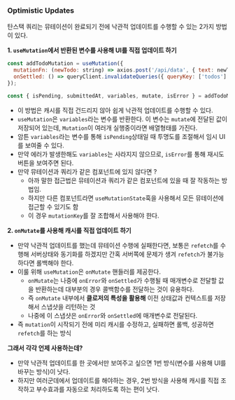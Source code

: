 ### Optimistic Updates

탄스택 쿼리는 뮤테이션이 완료되기 전에 낙관적 업데이트를 수행할 수 있는 2가지 방법이 있다.

**1. `useMutation`에서 반환된 변수를 사용해 UI를 직접 업데이트 하기**

```jsx
const addTodoMutation = useMutation({
  mutationFn: (newTodo: string) => axios.post('/api/data', { text: newTodo }),
  onSettled: () => queryClient.invalidateQueries({ queryKey: ['todos'] }),
});

const { isPending, submittedAt, variables, mutate, isError } = addTodoMutation;
```

- 이 방법은 캐시를 직접 건드리지 않아 쉽게 낙관적 업데이트를 수행할 수 있다.
- `useMutation`은 `variables`라는 변수를 반환한다. 이 변수는 `mutate`에 전달된 값이 저장되어 있는데, `Mutation`이 여러개 실행중이라면 배열형태를 가진다.
- 암튼 `variables`라는 변수를 통해 `isPending`상태일 때 투명도를 조절해서 임시 UI를 보여줄 수 있다.
- 만약 에러가 발생한해도 `variables`는 사라지지 않으므로, `isError`를 통해 재시도 버튼을 보여주면 된다.
- 만약 뮤테이션과 쿼리가 같은 컴포넌트에 있지 않다면 ?
  - 아까 말한 접근법은 뮤테이션과 쿼리가 같은 컴포넌트에 있을 때 잘 작동하는 방법임.
  - 하지만 다른 컴포넌트라면 `useMutationState`훅을 사용해서 모든 뮤테이션에 접근할 수 있기도 함
  - 이 경우 `mutationKey`를 잘 조합해서 사용해야 한다.

**2. `onMutate`를 사용해 캐시를 직접 업데이트 하기**

- 만약 낙관적 업데이트를 했는데 뮤테이션 수행에 실패한다면, 보통은 `refetch`를 수행해 서버상태와 동기화를 하겠지만 간혹 서버쪽에 문제가 생겨 `refetch`가 불가능 하다면 롤백해야 한다.
- 이룰 위해 `useMutation`은 `onMutate` 핸들러를 제공한다.
  - `onMutate`는 나중에 `onError`와 `onSettled`가 수행될 때 매개변수로 전달할 값을 반환하는데 대부분의 경우 콜백함수를 전달하는 것이 유용하다.
  - 즉 `onMutate` 내부에서 **클로저의 특성을 활용해** 이전 상태값과 컨텍스트를 저장해서 스냅샷을 리턴하는 것
  - 나중에 이 스냅샷은 `onError`와 `onSettled`에 매개변수로 전달된다.
- 즉 `mutation`이 시작되기 전에 미리 캐시를 수정하고, 실패하면 롤백, 성공하면 `refetch`를 하는 방식

**그래서 각각 언제 사용하는데?**

- 만약 낙관적 업데이트를 한 곳에서만 보여주고 싶으면 1번 방식(변수를 사용해 UI를 바꾸는 방식)이 낫다.
- 하지만 여러군데에서 업데이트를 해야하는 경우, 2번 방식을 사용해 캐시를 직접 조작하고 부수효과를 자동으로 처리하도록 하는 편이 낫다.
